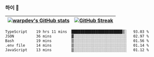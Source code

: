 
### 하이 👋
[![warpdev's GitHub stats](https://github-readme-stats.vercel.app/api?username=warpdev&show_icons=true&theme=vue-dark)](#) |[![GitHub Streak](https://github-readme-streak-stats.herokuapp.com/?user=warpdev&theme=dark)](#)
--- | --- |
<!--START_SECTION:waka-->

```txt
TypeScript    19 hrs 11 mins  ███████████████████████▒░   93.03 %
JSON          36 mins         ▓░░░░░░░░░░░░░░░░░░░░░░░░   02.97 %
Bash          19 mins         ▒░░░░░░░░░░░░░░░░░░░░░░░░   01.56 %
.env file     14 mins         ▒░░░░░░░░░░░░░░░░░░░░░░░░   01.14 %
JavaScript    13 mins         ▒░░░░░░░░░░░░░░░░░░░░░░░░   01.12 %
```

<!--END_SECTION:waka-->

<!--
**warpdev/warpdev** is a ✨ _special_ ✨ repository because its `README.md` (this file) appears on your GitHub profile.

Here are some ideas to get you started:

- 🔭 I’m currently working on ...
- 🌱 I’m currently learning ...
- 👯 I’m looking to collaborate on ...
- 🤔 I’m looking for help with ...
- 💬 Ask me about ...
- 📫 How to reach me: ...
- 😄 Pronouns: ...
- ⚡ Fun fact: ...
-->
